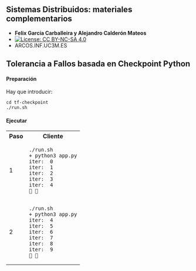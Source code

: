 
## Sistemas Distribuidos: materiales complementarios
+ **Felix García Carballeira y Alejandro Calderón Mateos**
+ [![License: CC BY-NC-SA 4.0](https://img.shields.io/badge/License-CC%20BY--NC--SA%204.0-blue.svg)](https://github.com/acaldero/uc3m_sd/blob/main/LICENSE)
+ ARCOS.INF.UC3M.ES


## Tolerancia a Fallos basada en Checkpoint Python

#### Preparación

Hay que introducir:
```
cd tf-checkpoint
./run.sh
```


#### Ejecutar

<html>
<table>
<tr><th>Paso</th><th>Cliente</th></tr>

<tr>
<td>1</td>
<td>

```
./run.sh
+ python3 app.py
iter:  0
iter:  1
iter:  2
iter:  3
iter:  4
🧨 🧨
```

</td>
</tr>

<tr>
<td>2</td>
<td>

```
./run.sh
+ python3 app.py
iter:  4
iter:  5
iter:  6
iter:  7
iter:  8
iter:  9
🧨 🧨
```

</td>
</tr>

</table>
</html>


